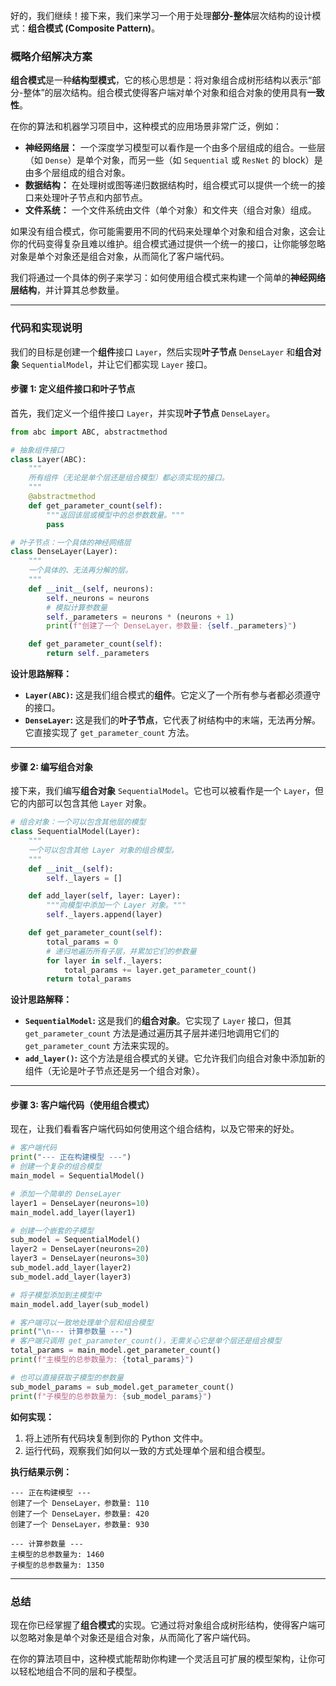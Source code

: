 好的，我们继续！接下来，我们来学习一个用于处理**部分-整体**层次结构的设计模式：**组合模式 (Composite Pattern)**。

### 概略介绍解决方案

**组合模式**是一种**结构型模式**，它的核心思想是：将对象组合成树形结构以表示“部分-整体”的层次结构。组合模式使得客户端对单个对象和组合对象的使用具有**一致性**。

在你的算法和机器学习项目中，这种模式的应用场景非常广泛，例如：

  * **神经网络层：** 一个深度学习模型可以看作是一个由多个层组成的组合。一些层（如 `Dense`）是单个对象，而另一些（如 `Sequential` 或 `ResNet` 的 block）是由多个层组成的组合对象。
  * **数据结构：** 在处理树或图等递归数据结构时，组合模式可以提供一个统一的接口来处理叶子节点和内部节点。
  * **文件系统：** 一个文件系统由文件（单个对象）和文件夹（组合对象）组成。

如果没有组合模式，你可能需要用不同的代码来处理单个对象和组合对象，这会让你的代码变得复杂且难以维护。组合模式通过提供一个统一的接口，让你能够忽略对象是单个对象还是组合对象，从而简化了客户端代码。

我们将通过一个具体的例子来学习：如何使用组合模式来构建一个简单的**神经网络层结构**，并计算其总参数量。

-----

### 代码和实现说明

我们的目标是创建一个**组件**接口 `Layer`，然后实现**叶子节点** `DenseLayer` 和**组合对象** `SequentialModel`，并让它们都实现 `Layer` 接口。

#### 步骤 1: 定义组件接口和叶子节点

首先，我们定义一个组件接口 `Layer`，并实现**叶子节点** `DenseLayer`。

```python
from abc import ABC, abstractmethod

# 抽象组件接口
class Layer(ABC):
    """
    所有组件（无论是单个层还是组合模型）都必须实现的接口。
    """
    @abstractmethod
    def get_parameter_count(self):
        """返回该层或模型中的总参数数量。"""
        pass

# 叶子节点：一个具体的神经网络层
class DenseLayer(Layer):
    """
    一个具体的、无法再分解的层。
    """
    def __init__(self, neurons):
        self._neurons = neurons
        # 模拟计算参数量
        self._parameters = neurons * (neurons + 1)
        print(f"创建了一个 DenseLayer，参数量: {self._parameters}")

    def get_parameter_count(self):
        return self._parameters
```

**设计思路解释：**

  * **`Layer(ABC)`:** 这是我们组合模式的**组件**。它定义了一个所有参与者都必须遵守的接口。
  * **`DenseLayer`:** 这是我们的**叶子节点**，它代表了树结构中的末端，无法再分解。它直接实现了 `get_parameter_count` 方法。

-----

#### 步骤 2: 编写组合对象

接下来，我们编写**组合对象** `SequentialModel`。它也可以被看作是一个 `Layer`，但它的内部可以包含其他 `Layer` 对象。

```python
# 组合对象：一个可以包含其他层的模型
class SequentialModel(Layer):
    """
    一个可以包含其他 Layer 对象的组合模型。
    """
    def __init__(self):
        self._layers = []

    def add_layer(self, layer: Layer):
        """向模型中添加一个 Layer 对象。"""
        self._layers.append(layer)

    def get_parameter_count(self):
        total_params = 0
        # 递归地遍历所有子层，并累加它们的参数量
        for layer in self._layers:
            total_params += layer.get_parameter_count()
        return total_params
```

**设计思路解释：**

  * **`SequentialModel`:** 这是我们的**组合对象**。它实现了 `Layer` 接口，但其 `get_parameter_count` 方法是通过遍历其子层并递归地调用它们的 `get_parameter_count` 方法来实现的。
  * **`add_layer()`:** 这个方法是组合模式的关键。它允许我们向组合对象中添加新的组件（无论是叶子节点还是另一个组合对象）。

-----

#### 步骤 3: 客户端代码（使用组合模式）

现在，让我们看看客户端代码如何使用这个组合结构，以及它带来的好处。

```python
# 客户端代码
print("--- 正在构建模型 ---")
# 创建一个复杂的组合模型
main_model = SequentialModel()

# 添加一个简单的 DenseLayer
layer1 = DenseLayer(neurons=10)
main_model.add_layer(layer1)

# 创建一个嵌套的子模型
sub_model = SequentialModel()
layer2 = DenseLayer(neurons=20)
layer3 = DenseLayer(neurons=30)
sub_model.add_layer(layer2)
sub_model.add_layer(layer3)

# 将子模型添加到主模型中
main_model.add_layer(sub_model)

# 客户端可以一致地处理单个层和组合模型
print("\n--- 计算参数量 ---")
# 客户端只调用 get_parameter_count()，无需关心它是单个层还是组合模型
total_params = main_model.get_parameter_count()
print(f"主模型的总参数量为: {total_params}")

# 也可以直接获取子模型的参数量
sub_model_params = sub_model.get_parameter_count()
print(f"子模型的总参数量为: {sub_model_params}")
```

**如何实现：**

1.  将上述所有代码块复制到你的 Python 文件中。
2.  运行代码，观察我们如何以一致的方式处理单个层和组合模型。

**执行结果示例：**

```
--- 正在构建模型 ---
创建了一个 DenseLayer，参数量: 110
创建了一个 DenseLayer，参数量: 420
创建了一个 DenseLayer，参数量: 930

--- 计算参数量 ---
主模型的总参数量为: 1460
子模型的总参数量为: 1350
```

-----

### 总结

现在你已经掌握了**组合模式**的实现。它通过将对象组合成树形结构，使得客户端可以忽略对象是单个对象还是组合对象，从而简化了客户端代码。

在你的算法项目中，这种模式能帮助你构建一个灵活且可扩展的模型架构，让你可以轻松地组合不同的层和子模型。